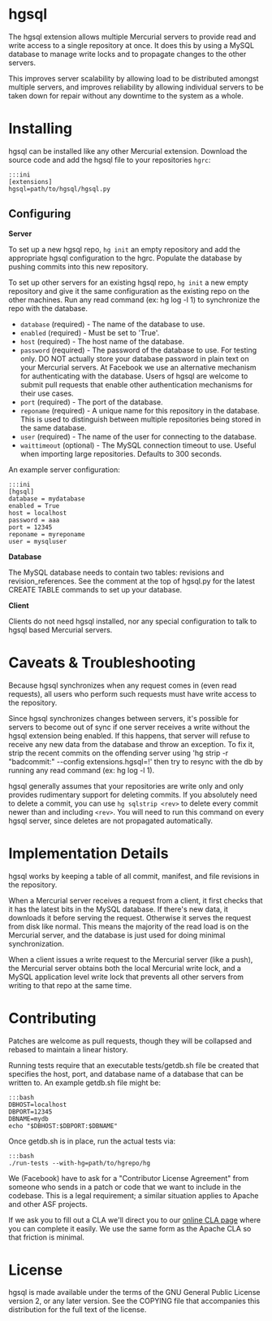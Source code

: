 hgsql
=============

The hgsql extension allows multiple Mercurial servers to provide read and write access to a single repository at once. It does this by using a MySQL database to manage write locks and to propagate changes to the other servers.

This improves server scalability by allowing load to be distributed amongst multiple servers, and improves reliability by allowing individual servers to be taken down for repair without any downtime to the system as a whole.

Installing
==========

hgsql can be installed like any other Mercurial extension. Download the source code and add the hgsql file to your repositories `hgrc`:

    :::ini
    [extensions]
    hgsql=path/to/hgsql/hgsql.py

Configuring
-----------

**Server**

To set up a new hgsql repo, `hg init` an empty repository and add the appropriate hgsql configuration to the hgrc. Populate the database by pushing commits into this new repository. 

To set up other servers for an existing hgsql repo, `hg init` a new empty repository and give it the same configuration as the existing repo on the other machines. Run any read command (ex: hg log -l 1) to synchronize the repo with the database.

* `database` (required) - The name of the database to use.
* `enabled` (required) - Must be set to 'True'.
* `host` (required) - The host name of the database.
* `password` (required) - The password of the database to use. For testing only. DO NOT actually store your database password in plain text on your Mercurial servers. At Facebook we use an alternative mechanism for authenticating with the database. Users of hgsql are welcome to submit pull requests that enable other authentication mechanisms for their use cases.
* `port` (required) - The port of the database.
* `reponame` (required) - A unique name for this repository in the database. This is used to distinguish between multiple repositories being stored in the same database.
* `user` (required) - The name of the user for connecting to the database.
* `waittimeout` (optional) - The MySQL connection timeout to use. Useful when importing large repositories.  Defaults to 300 seconds.

An example server configuration:

    :::ini
    [hgsql]
    database = mydatabase
    enabled = True
    host = localhost
    password = aaa
    port = 12345
    reponame = myreponame
    user = mysqluser

**Database**

The MySQL database needs to contain two tables: revisions and revision_references. See the comment at the top of hgsql.py for the latest CREATE TABLE commands to set up your database.

**Client**

Clients do not need hgsql installed, nor any special configuration to talk to hgsql based Mercurial servers.

Caveats & Troubleshooting
============

Because hgsql synchronizes when any request comes in (even read requests), all users who perform such requests must have write access to the repository.

Since hgsql synchronizes changes between servers, it's possible for servers to become out of sync if one server receives a write without the hgsql extension being enabled. If this happens, that server will refuse to receive any new data from the database and throw an exception. To fix it, strip the recent commits on the offending server using 'hg strip -r "badcommit:" --config extensions.hgsql=!' then try to resync with the db by running any read command (ex: hg log -l 1).

hgsql generally assumes that your repositories are write only and only provides rudimentary support for deleting commits. If you absolutely need to delete a commit, you can use `hg sqlstrip <rev>` to delete every commit newer than and including `<rev>`.  You will need to run this command on every hgsql server, since deletes are not propagated automatically.

Implementation Details
===========

hgsql works by keeping a table of all commit, manifest, and file revisions in the repository.

When a Mercurial server receives a request from a client, it first checks that it has the latest bits in the MySQL database. If there's new data, it downloads it before serving the request. Otherwise it serves the request from disk like normal. This means the majority of the read load is on the Mercurial server, and the database is just used for doing minimal synchronization.

When a client issues a write request to the Mercurial server (like a push), the Mercurial server obtains both the local Mercurial write lock, and a MySQL application level write lock that prevents all other servers from writing to that repo at the same time.

Contributing
============

Patches are welcome as pull requests, though they will be collapsed and rebased to maintain a linear history.

Running tests require that an executable tests/getdb.sh file be created that specifies the host, port, and database name of a database that can be written to. An example getdb.sh file might be:

    :::bash
    DBHOST=localhost
    DBPORT=12345
    DBNAME=mydb
    echo "$DBHOST:$DBPORT:$DBNAME"

Once getdb.sh is in place, run the actual tests via:

    :::bash
    ./run-tests --with-hg=path/to/hgrepo/hg

We (Facebook) have to ask for a "Contributor License Agreement" from someone who sends in a patch or code that we want to include in the codebase. This is a legal requirement; a similar situation applies to Apache and other ASF projects.

If we ask you to fill out a CLA we'll direct you to our [online CLA page](https://developers.facebook.com/opensource/cla) where you can complete it easily. We use the same form as the Apache CLA so that friction is minimal.

License
=======

hgsql is made available under the terms of the GNU General Public License version 2, or any later version. See the COPYING file that accompanies this distribution for the full text of the license.
